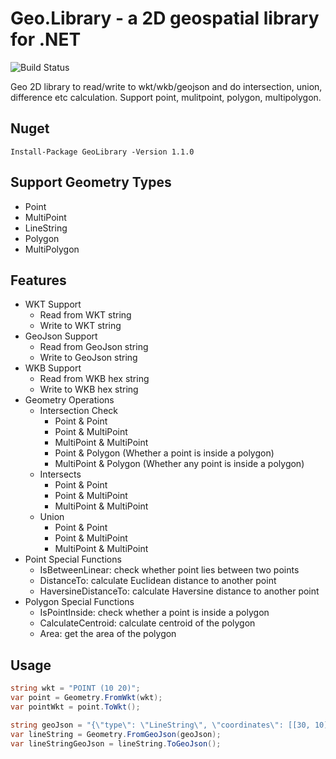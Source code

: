 # Geo.Library - a 2D geospatial library for .NET

![Build Status](https://github.com/songjiahong/Geo.Library/workflows/DOTNET/badge.svg)

Geo 2D library to read/write to wkt/wkb/geojson and do intersection, union, difference etc calculation. Support point, mulitpoint, polygon, multipolygon.

## Nuget
```
Install-Package GeoLibrary -Version 1.1.0
```

## Support Geometry Types
* Point
* MultiPoint
* LineString
* Polygon
* MultiPolygon

## Features
* WKT Support
  * Read from WKT string
  * Write to WKT string
* GeoJson Support
  * Read from GeoJson string
  * Write to GeoJson string
* WKB Support
  * Read from WKB hex string
  * Write to WKB hex string
* Geometry Operations
  * Intersection Check
    * Point & Point
    * Point & MultiPoint
    * MultiPoint & MultiPoint
    * Point & Polygon (Whether a point is inside a polygon)
    * MultiPoint & Polygon (Whether any point is inside a polygon)
  * Intersects
    * Point & Point
    * Point & MultiPoint
    * MultiPoint & MultiPoint
  * Union
    * Point & Point
    * Point & MultiPoint
    * MultiPoint & MultiPoint
* Point Special Functions
  * IsBetweenLinear: check whether point lies between two points
  * DistanceTo: calculate Euclidean distance to another point
  * HaversineDistanceTo: calculate Haversine distance to another point
* Polygon Special Functions
  * IsPointInside: check whether a point is inside a polygon
  * CalculateCentroid: calculate centroid of the polygon
  * Area: get the area of the polygon
    
## Usage

```csharp
string wkt = "POINT (10 20)";
var point = Geometry.FromWkt(wkt);
var pointWkt = point.ToWkt();

string geoJson = "{\"type\": \"LineString\", \"coordinates\": [[30, 10], [10, 30], [40, 40]] }"
var lineString = Geometry.FromGeoJson(geoJson);
var lineStringGeoJson = lineString.ToGeoJson();
```